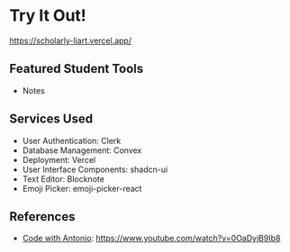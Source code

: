 # Try It Out!
https://scholarly-liart.vercel.app/

## Featured Student Tools
- Notes

## Services Used
- User Authentication: Clerk
- Database Management: Convex
- Deployment: Vercel
- User Interface Components: shadcn-ui
- Text Editor: Blocknote
- Emoji Picker: emoji-picker-react

## References
- [Code with Antonio](https://www.youtube.com/@codewithantonio): https://www.youtube.com/watch?v=0OaDyjB9Ib8
